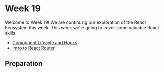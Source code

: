 # Week 19

Welcome to Week 19! We are continuing our exploration of the React Ecosystem this week. This week we're going to cover some valuable React skills.

- [Component Lifecyle and Hooks](https://learn.digitalcrafts.com/flex/lessons/full-stack-frameworks/react-hooks/)
- [Intro to React Router](https://learn.digitalcrafts.com/flex/lessons/full-stack-frameworks/react-router/)

## Preparation
